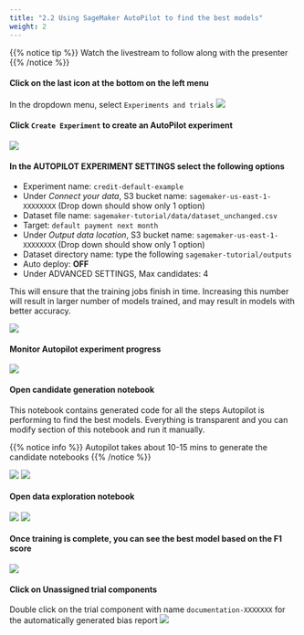 ```yaml
---
title: "2.2 Using SageMaker AutoPilot to find the best models"
weight: 2
---
```


{{% notice tip %}}
Watch the livestream to follow along with the presenter
{{% /notice %}}

#### Click on the last icon at the bottom on the left menu
In the dropdown menu, select `Experiments and trials`
![](/images/autopilot/autopilot1.png)

#### Click `Create Experiment` to create an AutoPilot experiment
![](/images/autopilot/autopilot2.png)

#### In the AUTOPILOT EXPERIMENT SETTINGS select the following options

* Experiment name: `credit-default-example`
* Under *Connect your data*, S3 bucket name: `sagemaker-us-east-1-XXXXXXXX` (Drop down should show only 1 option)
* Dataset file name: `sagemaker-tutorial/data/dataset_unchanged.csv`
* Target: `default payment next month`
* Under *Output data location*, S3 bucket name: `sagemaker-us-east-1-XXXXXXXX` (Drop down should show only 1 option)
* Dataset directory name: type the following `sagemaker-tutorial/outputs`
* Auto deploy: **OFF**
* Under ADVANCED SETTINGS, Max candidates: 4

This will ensure that the training jobs finish in time. Increasing this number will result in larger number of models trained, and may result in models with better accuracy.

![](/images/autopilot/autopilot3.png)

#### Monitor Autopilot experiment progress

![](/images/autopilot/autopilot4.png)

#### Open candidate generation notebook

This notebook contains generated code for all the steps Autopilot is performing to find the best models. Everything is transparent and you can modify section of this notebook and run it manually.

{{% notice info %}}
Autopilot takes about 10-15 mins to generate the candidate notebooks
{{% /notice %}}

![](/images/autopilot/autopilot5.png)
![](/images/autopilot/autopilot7.png)

#### Open data exploration notebook
![](/images/autopilot/autopilot6.png)
![](/images/autopilot/autopilot8.png)

#### Once training is complete, you can see the best model based on the F1 score
![](/images/autopilot/autopilot9.png)

#### Click on Unassigned trial components
Double click on the trial component with name `documentation-XXXXXXX` for the automatically generated bias report
![](/images/autopilot/autopilot10.png)
